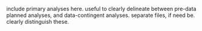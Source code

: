 include primary analyses here. useful to clearly delineate between pre-data planned analyses, and data-contingent analyses. separate files, if need be. clearly distinguish these.
